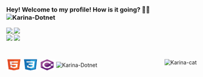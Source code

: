 
### Hey! Welcome to my profile! How is it going? 👋🥰<img align="center" alt="Karina-Dotnet" height="30" width="40" src="https://icongr.am/simple/buymeacoffee.svg?size=31&color=357eac&colored=false">


 <div>
  <a href="https://github.com/KarinaMCorreia">
  <img height="120em" src="https://github-readme-stats.vercel.app/api?username=KarinaMCorreia&show_icons=true&theme=dracula&include_all_commits=true&count_private=true"/>
  <img height="120em" src="https://github-readme-stats.vercel.app/api/top-langs/?username=KarinaMCorreia&layout=compact&langs_count=16&theme=dracula"/>
  
 <div>
  
<div>
  <a href = "mailto: ka.mendes.correia@gmail.com"><img src="https://img.shields.io/badge/-Gmail-%23EA4335?style=for-the-badge&logo=gmail&logoColor=white" target="_blank"></a>
  <a href="https://www.linkedin.com/in/karina-mendes-correia-a23301ba" target="_blank"><img src="https://img.shields.io/badge/-LinkedIn-%230077B5?style=for-the-badge&logo=linkedin&logoColor=white" target="_blank"></a>
 </div>
 
  ##
 <div style="display: inline_block"><br>
  <img align="center" alt="Karina-HTML"   height="30" width="40" src="https://raw.githubusercontent.com/devicons/devicon/master/icons/html5/html5-original.svg">
  <img align="center" alt="Karina-CSS"    height="30" width="40" src="https://raw.githubusercontent.com/devicons/devicon/master/icons/css3/css3-original.svg">
  <img align="center" alt="Karina-Csharp" height="30" width="40" src="https://raw.githubusercontent.com/devicons/devicon/master/icons/csharp/csharp-original.svg">
  <img align="center" alt="Karina-Dotnet" height="30" width="40" src="https://icongr.am/devicon/dot-net-original-wordmark.svg?size=59&color=6f446d.svg">
 
  <img align="right"  alt="Karina-cat" src="https://user-images.githubusercontent.com/31394730/116843767-4b8f9d00-abb7-11eb-831c-46e5c68a1270.gif">
  
   
  
 </div>





 

